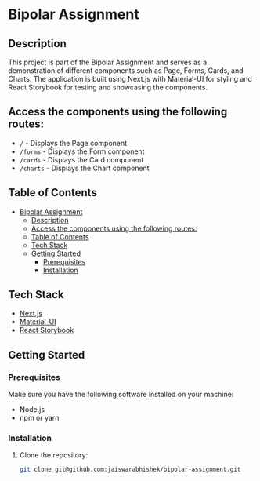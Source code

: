 # Bipolar Assignment

## Description

This project is part of the Bipolar Assignment and serves as a demonstration of different components such as Page, Forms, Cards, and Charts. The application is built using Next.js with Material-UI for styling and React Storybook for testing and showcasing the components.

## Access the components using the following routes:

 - `/` - Displays the Page component
 - `/forms` - Displays the Form component
 - `/cards` - Displays the Card component
 - `/charts` - Displays the Chart component

## Table of Contents

- [Bipolar Assignment](#bipolar-assignment)
  - [Description](#description)
  - [Access the components using the following routes:](#access-the-components-using-the-following-routes)
  - [Table of Contents](#table-of-contents)
  - [Tech Stack](#tech-stack)
  - [Getting Started](#getting-started)
    - [Prerequisites](#prerequisites)
    - [Installation](#installation)

## Tech Stack

- [Next.js](https://nextjs.org/)
- [Material-UI](https://material-ui.com/)
- [React Storybook](https://storybook.js.org/)

## Getting Started

### Prerequisites

Make sure you have the following software installed on your machine:

- Node.js
- npm or yarn

### Installation

1. Clone the repository:

   ```bash
   git clone git@github.com:jaiswarabhishek/bipolar-assignment.git


